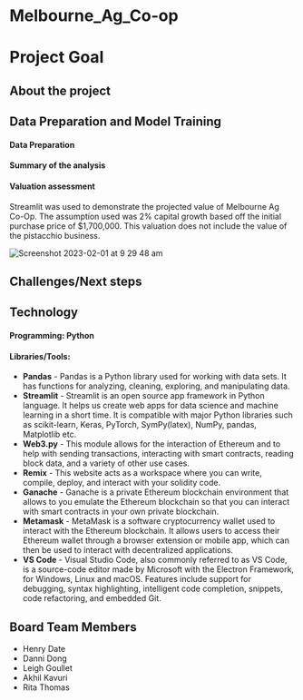 # Melbourne_Ag_Co-op

# Project Goal

## About the project


## Data Preparation and Model Training
#### Data Preparation


#### Summary of the analysis

#### Valuation assessment

Streamlit was used to demonstrate the projected value of Melbourne Ag Co-Op.  The assumption used was 2% capital growth based off the initial purchase price of $1,700,000.  This valuation does not include the value of the pistacchio business.

![Screenshot 2023-02-01 at 9 29 48 am](https://user-images.githubusercontent.com/108632632/215898400-7de6cb36-a936-41d0-9d6d-c49ed204ba4b.png)


## Challenges/Next steps

## Technology
#### Programming: Python 
#### Libraries/Tools:
* **Pandas** - Pandas is a Python library used for working with data sets. It has functions for analyzing, 
  cleaning, exploring, and manipulating data.
* **Streamlit** -  Streamlit is an open source app framework in Python language. It helps us create web apps for data science and machine learning in a short     time. It is compatible with major Python libraries such as scikit-learn, Keras, PyTorch, SymPy(latex), NumPy, pandas, Matplotlib etc.
* **Web3.py** - This module allows for the interaction of Ethereum and to help with sending transactions, interacting with smart contracts, reading block data,   and a variety of other use cases.
* **Remix** - This website acts as a workspace where you can write, compile, deploy, and interact with your solidity code.
* **Ganache** - Ganache is a private Ethereum blockchain environment that allows to you emulate the Ethereum blockchain so that you can interact with smart       contracts in your own private blockchain.
* **Metamask** - MetaMask is a software cryptocurrency wallet used to interact with the Ethereum blockchain. It allows users to access their Ethereum wallet through a browser extension or mobile app, which can then be used to interact with decentralized applications.
* **VS Code** - Visual Studio Code, also commonly referred to as VS Code, is a source-code editor made by Microsoft with the Electron Framework, for Windows,     Linux and macOS. Features include support for debugging, syntax highlighting, intelligent code completion, snippets, code refactoring, and embedded Git.

## Board Team Members
   *  Henry Date  
   *  Danni Dong
   *  Leigh Goullet
   *  Akhil Kavuri
   *  Rita Thomas

